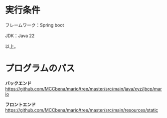 # 実行条件
フレームワーク：Spring boot

JDK：Java 22

以上。

# プログラムのパス
**バックエンド**
https://github.com/MCCbena/mario/tree/master/src/main/java/xyz/jbcp/mario

**フロントエンド**
https://github.com/MCCbena/mario/tree/master/src/main/resources/static
